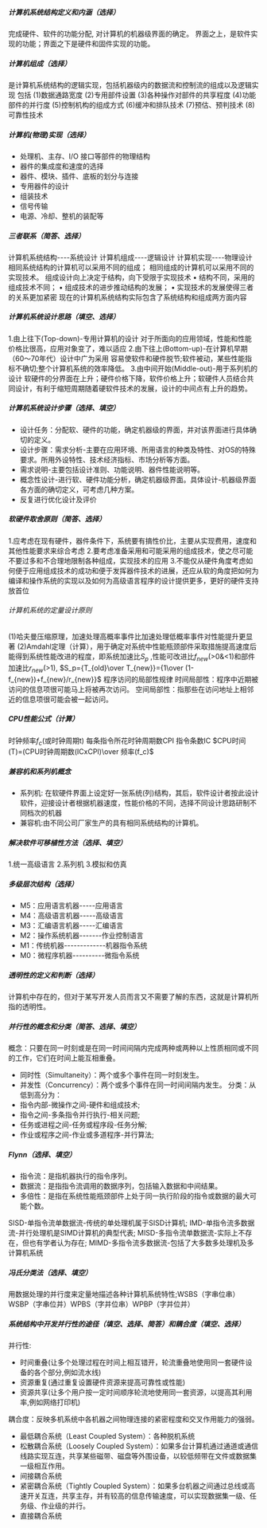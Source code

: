 ##### 计算机系统结构定义和内涵（选择）
完成硬件、软件的功能分配, 对计算机的机器级界面的确定。
界面之上，是软件实现的功能；界面之下是硬件和固件实现的功能。
##### 计算机组成（选择）
是计算机系统结构的逻辑实现，包括机器级内的数据流和控制流的组成以及逻辑实现
包括
(1)数据通路宽度
(2)专用部件设置
(3)各种操作对部件的共享程度
(4)功能部件的并行度
(5)控制机构的组成方式
(6)缓冲和排队技术
(7)预估、预判技术
(8)可靠性技术
##### 计算机(物理)实现（选择）  
* 处理机、主存、I/O 接口等部件的物理结构
* 器件的集成度和速度的选择
* 器件、模块、插件、底板的划分与连接
* 专用器件的设计
* 组装技术
* 信号传输
* 电源、冷却、整机的装配等
##### 三者联系（简答、选择）
计算机系统结构----系统设计
计算机组成----逻辑设计
计算机实现----物理设计
相同系统结构的计算机可以采用不同的组成；
相同组成的计算机可以采用不同的实现技术。
组成设计向上决定于结构，向下受限于实现技术
• 结构不同，采用的组成技术不同；
• 组成技术的进步推动结构的发展；
• 实现技术的发展使得三者的关系更加紧密
现在的计算机系统结构实际包含了系统结构和组成两方面内容
##### 计算机系统设计思路（填空、选择）
1.由上往下(Top-down)-专用计算机的设计 对于所面向的应用领域，性能和性能价格比很高，应用对象变了，难以适应
2.由下往上(Bottom-up)-在计算机早期（60～70年代）设计中广为采用 容易使软件和硬件脱节;软件被动，某些性能指标不确切;整个计算机系统的效率降低。
3.由中间开始(Middle-out)-用于系列机的设计 软硬件的分界面在上升；硬件价格下降，软件价格上升；软硬件人员结合共同设计，有利于缩短周期随着硬软件技术的发展，设计的中间点有上升的趋势。
##### 计算机系统设计步骤（选择、填空）
* 设计任务：分配软、硬件的功能，确定机器级的界面，并对该界面进行具体确切的定义。
* 设计步骤：需求分析-主要在应用环境、所用语言的种类及特性、对OS的特殊要求。所用外设特性、技术经济指标、市场分析等方面。
* 需求说明-主要包括设计准则、功能说明、器件性能说明等。
* 概念性设计-进行软、硬件功能分析，确定机器级界面。具体设计-机器级界面各方面的确切定义，可考虑几种方案。
* 反复进行优化设计及评价
##### 软硬件取舍原则（简答、选择）
1.应考虑在现有硬件，器件条件下，系统要有搞性价比，主要从实现费用，速度和其他性能要求来综合考虑
2.要考虑准备采用和可能采用的组成技术，使之尽可能不要过多和不合理地限制各种组成，实现技术的应用
3.不能仅从硬件角度考虑如何便于应用组成技术的成功和便于发挥器件技术的进展，还应从软的角度把如何为编译和操作系统的实现以及如何为高级语言程序的设计提供更多，更好的硬件支持放首位
###### 计算机系统的定量设计原则
(1)哈夫曼压缩原理，加速处理高概率事件比加速处理低概率事件对性能提升更显著
(2)Amdahl定理（计算），用于确定对系统中性能瓶颈部件采取措施提高速度后能得到系统性能改进的程度，即系统加速比$S_p$ ,性能可改进比$f_{new}$(>0&<1)和部件加速比$r_{new}$(>1),
$S_p={T_{old}\over T_{new}}={1\over (1-f_{new})+f_{new}/r_{new}}$
程序访问的局部性规律
时间局部性：程序中近期被访问的信息项很可能马上将被再次访问。
空间局部性：指那些在访问地址上相邻近的信息项很可能会被一起访问。
##### CPU性能公式（计算）
时钟频率$f_c$(或时钟周期t) 每条指令所花时钟周期数CPI 指令条数IC
$CPU时间(T)=(CPU时钟周期数(ICxCPI)\over 频率(f_c)$
##### 兼容机和系列机概念
* 系列机: 在软硬件界面上设定好一张系统(列)结构，其后，软件设计者按此设计软件，迎接设计者根据机器速度，性能价格的不同，选择不同设计思路研制不同档次的机器
* 兼容机:由不同公司厂家生产的具有相同系统结构的计算机。
##### 解决软件可移植性方法（选择、填空）
1.统一高级语言 2.系列机 3.模拟和仿真
##### 多级层次结构（选择）
* M5：应用语言机器-----应用语言
* M4：高级语言机器-----高级语言
* M3：汇编语言机器-----汇编语言
* M2：操作系统机器-------作业控制语言
* M1：传统机器-------------机器指令系统
* M0：微程序机器----------微指令系统
##### 透明性的定义和判断（选择）
计算机中存在的，但对于某写开发人员而言又不需要了解的东西，这就是计算机所指的透明性。
##### 并行性的概念和分类（简答、选择、填空）
概念：只要在同一时刻或是在同一时间间隔内完成两种或两种以上性质相同或不同的工作，它们在时间上能互相重叠。
* 同时性（Simultaneity）：两个或多个事件在同一时刻发生。
* 并发性（Concurrency）：两个或多个事件在同一时间间隔内发生。 
分类：从低到高分为：
* 指令内部-微操作之间-硬件和组成技术;
* 指令之间-多条指令并行执行-相关问题;
* 任务或进程之间-任务或程序段-任务分解;
* 作业或程序之间-作业或多道程序-并行算法;
##### Flynn（选择、填空）
* 指令流：是指机器执行的指令序列。
* 数据流：是指指令流调用的数据序列，包括输入数据和中间结果。
* 多倍性：是指在系统性能瓶颈部件上处于同一执行阶段的指令或数据的最大可能个数。 

SISD-单指令流单数据流-传统的单处理机属于SISD计算机;
IMD-单指令流多数据流-并行处理机是SIMD计算机的典型代表;
MISD-多指令流单数据流-实际上不存在，但也有学者认为存在;
MIMD-多指令流多数据流-包括了大多数多处理机及多计算机系统
##### 冯氏分类法（选择、填空）
用数据处理的并行度来定量地描述各种计算机系统特性;WSBS（字串位串）WSBP（字串位并）WPBS（字并位串）WPBP（字并位并） 
##### 系统结构中开发并行性的途径（填空、选择、简答）和耦合度（填空、选择）
并行性:
* 时间重叠(让多个处理过程在时间上相互错开，轮流重叠地使用同一套硬件设备的各个部分,例如流水线)
* 资源重复(通过重复设置硬件资源来提高可靠性或性能)
* 资源共享(让多个用户按一定时间顺序轮流地使用同一套资源，以提高其利用率,例如网络打印机)

耦合度：反映多机系统中各机器之间物理连接的紧密程度和交叉作用能力的强弱。
* 最低耦合系统（Least Coupled System）：各种脱机系统 
* 松散耦合系统（Loosely Coupled System）：如果多台计算机通过通道或通信线路实现互连，共享某些磁带、磁盘等外围设备，以较低频带在文件或数据集一级相互作用。
* 间接耦合系统
* 紧密耦合系统（Tightly Coupled System）：如果多台机器之间通过总线或高速开关互连，共享主存，并有较高的信息传输速度，可以实现数据集一级、任务级、作业级的并行。
* 直接耦合系统 



